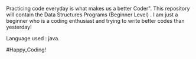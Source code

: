 Practicing code everyday is what makes us a better Coder". This repository will contain the Data Structures Programs (Beginner Level) . I am just a beginner who is a coding enthusiast and trying to write better codes than yesterday!

Language used : java.

#Happy_Coding!
